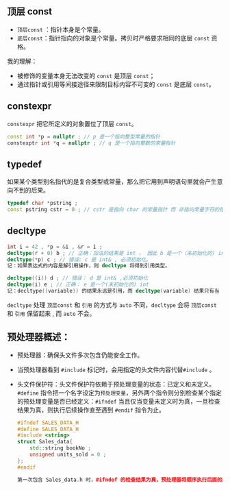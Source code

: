 ## 顶层 const 
* `顶层const` ：指针本身是个常量。
* `底层const`：指针指向的对象是个常量。拷贝时严格要求相同的底层 `const` 资格。  

我的理解：
* 被修饰的变量本身无法改变的 `const` 是顶层 `const`；
* 通过指针或引用等间接途径来限制目标内容不可变的 `const` 是底层 `const`。

## constexpr   
`constexpr` 把它所定义的对象置位了顶层 `const`。
```C++
const int *p = nullptr ; // p 是一个指向整型常量的指针
constexptr int *q = nullptr ; // q 是一个指向整数的常量指针
```
## typedef 
如果某个类型别名指代的是复合类型或常量，那么把它用到声明语句里就会产生意向不到的后果。
```C++
typedef char *pstring ; 
const pstring cstr = 0 ; // cstr 是指向 char 的常量指针 而 非指向常量字符的指针
```

## decltype 

```C++
int i = 42 , *p = &i , &r = i ;
decltype(r + 0) b ; // 正确：加法的结果是 int ， 因此 b 是一个（未初始化的) int
decltype(*p) c ; // 错误: c 是 int& , 必须初始化。
记：如果表达式的内容是解引用操作，则 decltype 将得到引用类型。

decltype((i)) d ; // 错误： d 是 int& ,必须初始化
decltype(i) e ; // 正确： e 是一个(未初始化的) int
记：decltype((variable)) 的结果永远是引用，而 decltype(variable) 结果只有当 variable 本身就是一个引用时才是引用
```
`decltype` 处理 `顶层const` 和 `引用` 的方式与 `auto` 不同，`decltype` 会将 `顶层const` 和 `引用` 保留起来 , 而 `auto` 不会。  

## 预处理器概述：

* 预处理器：确保头文件多次包含仍能安全工作。
* 当预处理器看到 `#include` 标记时，会用指定的头文件内容代替`#include` 。
* 头文件保护符：头文件保护符依赖于预处理变量的状态：已定义和未定义。`#define` 指令把一个名字设定为`预处理变量`，另外两个指令则分别检查某个指定的预处理变量是否已经定义：`#ifndef` 当且仅当变量未定义时为真，一旦检查结果为真，则执行后续操作直至遇到 `#endif` 指令为止。

    ```C++
    #ifndef SALES_DATA_H
    #define SALES_DATA_H
    #include <string>
    struct Sales_data{
        std::string bookNo ;
        unsigned units_sold = 0 ; 
    };
    #endif

    第一次包含 Sales_data.h 时，#ifndef 的检查结果为真，预处理器将顺序执行后面的操作直到遇到 #endif 为止。此时，预处理变量 SALES_DATA_H 的值将变为已定义，而且 Sales_data.h 也会被拷贝到我们的程序中来。后面如果再一次包含 Sales_data.h ，则 #ifndef 的检查结果将为假，编译器将忽略 #ifndef 到 #endif 之间的部分。
    ```